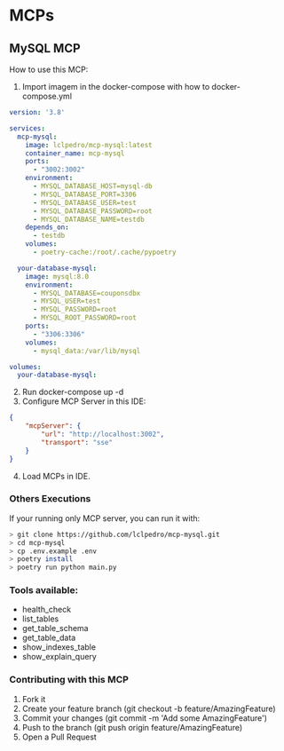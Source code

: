 # MCPs
## MySQL MCP

How to use this MCP:
1. Import imagem in the docker-compose with how to docker-compose.yml
```yaml
version: '3.8'

services:
  mcp-mysql:
    image: lclpedro/mcp-mysql:latest
    container_name: mcp-mysql
    ports:
      - "3002:3002"
    environment:
      - MYSQL_DATABASE_HOST=mysql-db
      - MYSQL_DATABASE_PORT=3306
      - MYSQL_DATABASE_USER=test
      - MYSQL_DATABASE_PASSWORD=root
      - MYSQL_DATABASE_NAME=testdb
    depends_on:
      - testdb
    volumes:
      - poetry-cache:/root/.cache/pypoetry

  your-database-mysql:
    image: mysql:8.0
    environment:
      - MYSQL_DATABASE=couponsdbx
      - MYSQL_USER=test
      - MYSQL_PASSWORD=root
      - MYSQL_ROOT_PASSWORD=root
    ports:
      - "3306:3306"
    volumes:
      - mysql_data:/var/lib/mysql

volumes:
  your-database-mysql:
```
2. Run docker-compose up -d
3. Configure MCP Server in this IDE:
```json
{
    "mcpServer": {
        "url": "http://localhost:3002",
        "transport": "sse"
    }
}
```
4. Load MCPs in IDE.

### Others Executions

If your running only MCP server, you can run it with:
```bash
> git clone https://github.com/lclpedro/mcp-mysql.git
> cd mcp-mysql
> cp .env.example .env
> poetry install
> poetry run python main.py
```

### Tools available:
- health_check
- list_tables
- get_table_schema
- get_table_data
- show_indexes_table
- show_explain_query

### Contributing with this MCP

1. Fork it
2. Create your feature branch (git checkout -b feature/AmazingFeature)
3. Commit your changes (git commit -m 'Add some AmazingFeature')
4. Push to the branch (git push origin feature/AmazingFeature)
5. Open a Pull Request
